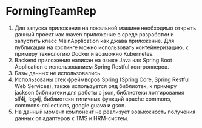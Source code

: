# FormingTeamRep
1. Для запуска приложения на локальной машине необходимо открыть данный проект как maven приложение в среде разработки 
и запустить класс MainApplication как джава приложение. Для публикации на хостинге можно использовать контейнеризацию, 
к примеру технологию Docker и возможно Kubernetes.
2. Backend приложения написан на языке Java как Spring Boot Application с использованием Spring Restful контроллеров.
3. Базы данных не использовались.
4. Использованы стек фреймворов Spring (Spring Core, Spring Restful Web Services), также используется ряд библиотек, 
к примеру jackson библиотеки для работы с json, библиотеки логгирования slf4j, log4j, библиотеки типичных функций 
apache commons, commons-collections, google guava и gson. 
5. На данный момент компонент не реализует возможность получения данных от адаптеров к TMS и HRM-систем.
